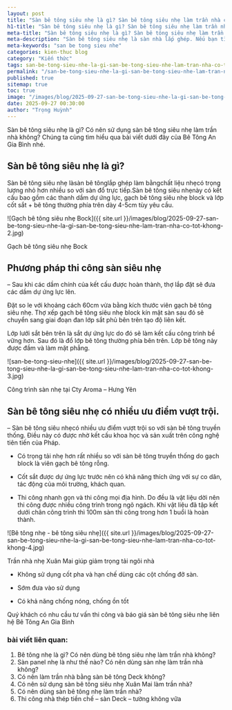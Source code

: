 ```yaml
---
layout: post
title: "Sàn bê tông siêu nhẹ là gì? Sàn bê tông siêu nhẹ làm trần nhà có tốt không?"
h1-title: "Sàn bê tông siêu nhẹ là gì? Sàn bê tông siêu nhẹ làm trần nhà có tốt không?"
meta-title: "Sàn bê tông siêu nhẹ là gì? Sàn bê tông siêu nhẹ làm trần nhà có tốt không?"
meta-description: "Sàn bê tông siêu nhẹ là sàn nhà lắp ghép. Nếu bạn tìm hiểu loại sàn bê tông nhẹ thì hãy đọc ngay bài viết này để hiểu rõ về loại sàn này nhé"
meta-keywords: "san be tong sieu nhe"
categories: kien-thuc blog
category: "Kiến thức"
tags: san-be-tong-sieu-nhe-la-gi-san-be-tong-sieu-nhe-lam-tran-nha-co-tot-khong
permalink: "/san-be-tong-sieu-nhe-la-gi-san-be-tong-sieu-nhe-lam-tran-nha-co-tot-khong.html"
published: true
sitemap: true
toc: true
image: "/images/blog/2025-09-27-san-be-tong-sieu-nhe-la-gi-san-be-tong-sieu-nhe-lam-tran-nha-co-tot-khong-1.jpg"
date: 2025-09-27 00:30:00
author: "Trọng Huỳnh"
---
```


Sàn bê tông siêu nhẹ là gì? Có nên sử dụng sàn bê tông siêu nhẹ làm trần nhà không? Chúng ta cùng tìm hiểu qua bài viết dưới đây của Bê Tông An Gia Bình nhé.

## Sàn bê tông siêu nhẹ là gì?

Sàn bê tông siêu nhẹ làsàn bê tônglắp ghép làm bằngchất liệu nhẹcó trọng lượng nhỏ hơn nhiều so với sàn đổ trực tiếp.Sàn bê tông siêu nhẹnày có kết cấu bao gồm các thanh dầm dự ứng lực, gạch bê tông siêu nhẹ block và lớp cốt sắt + bê tông thường phía trên dày 4-5cm tùy yêu cầu.

![Gạch bê tông siêu nhẹ Bock]({{ site.url }}/images/blog/2025-09-27-san-be-tong-sieu-nhe-la-gi-san-be-tong-sieu-nhe-lam-tran-nha-co-tot-khong-2.jpg)

Gạch bê tông siêu nhẹ Bock

## Phương pháp thi công sàn siêu nhẹ

– Sau khi các dầm chính của kết cấu được hoàn thành, thợ lắp đặt sẽ đưa các dầm dự ứng lực lên.

Đặt so le với khoảng cách 60cm vừa bằng kích thước viên gạch bê tông siêu nhẹ. Thợ xếp gạch bê tông siêu nhẹ block kín mặt sàn sau đó sẽ chuyển sang giai đoạn đan lớp sắt phủ bên trên tạo độ liên kết.

Lớp lưới sắt bên trên là sắt dự ứng lực do đó sẽ làm kết cấu công trình bề vững hơn. Sau đó là đổ lớp bê tông thường phía bên trên. Lớp bê tông này được đầm và làm mặt phẳng.

![san-be-tong-sieu-nhe]({{ site.url }}/images/blog/2025-09-27-san-be-tong-sieu-nhe-la-gi-san-be-tong-sieu-nhe-lam-tran-nha-co-tot-khong-3.jpg)

Công trình sàn nhẹ tại Cty Aroma – Hưng Yên

## Sàn bê tông siêu nhẹ có nhiều ưu điểm vượt trội.

– Sàn bê tông siêu nhẹcó nhiều ưu điểm vượt trội so với sàn bê tông truyền thống. Điều này có được nhờ kết cấu khoa học và sản xuất trên công nghệ tiên tiến của Pháp.

+ Có trọng tải nhẹ hơn rất nhiều so với sàn bê tông truyền thống do gạch block là viên gạch bê tông rỗng.

+ Cốt sắt được dự ứng lực trước nên có khả năng thích ứng với sự co dãn, tác động của môi trường, khách quan.

+ Thi công nhanh gọn và thi công mọi địa hình. Do đều là vật liệu dời nên thi công được nhiều công trình trong ngõ ngách. Khi vật liệu đã tập kết dưới chân công trình thì 100m sàn thì công trong hơn 1 buổi là hoàn thành.

![Bê tông nhẹ - bê tông siêu nhẹ]({{ site.url }}/images/blog/2025-09-27-san-be-tong-sieu-nhe-la-gi-san-be-tong-sieu-nhe-lam-tran-nha-co-tot-khong-4.jpg)

Trần nhà nhẹ Xuân Mai giúp giảm trọng tải ngôi nhà

+ Không sử dụng cốt pha và hạn chế dùng các cột chống đỡ sàn.

+ Sớm đưa vào sử dụng

+ Có khả năng chống nóng, chống ồn tốt

Quý khách có nhu cầu tư vấn thi công và báo giá sàn bê tông siêu nhẹ liên hệ Bê Tông An Gia Bình 

### bài viết liên quan:

1. Bê tông nhẹ là gì? Có nên dùng bê tông siêu nhẹ làm trần nhà không?
2. Sàn panel nhẹ là như thế nào? Có nên dùng sàn nhẹ  làm trần nhà không?
3. Có nên làm trần nhà bằng sàn bê tông Deck không?
4. Có nên sử dụng sàn bê tông siêu nhẹ Xuân Mai làm trần nhà?
5. Có nên dùng sàn bê tông nhẹ làm trần nhà?
6. Thi công nhà thép tiền chế – sàn Deck – tường không vữa

